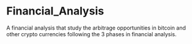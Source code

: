 # Financial_Analysis
A financial analysis that study the arbitrage opportunities in bitcoin and other crypto currencies following the 3 phases in financial analysis.
